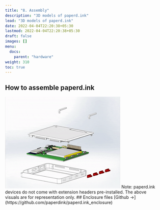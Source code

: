 ```yaml
---
title: "8. Assembly"
description: "3D models of paperd.ink"
lead: "3D models of paperd.ink"
date: 2022-04-04T22:20:38+05:30
lastmod: 2022-04-04T22:20:38+05:30
draft: false
images: []
menu:
  docs:
    parent: "hardware"
weight: 310
toc: true
---
```

## How to assemble paperd.ink
<img src="/images/paperd_ink_merlot_assembly.gif" width="375" height="300">
Note: paperd.ink devices do not come with extension headers pre-installed. The above visuals are for representation only. 
## Enclosure files
[Github →](https://github.com/paperdink/paperd.ink_enclosure)
